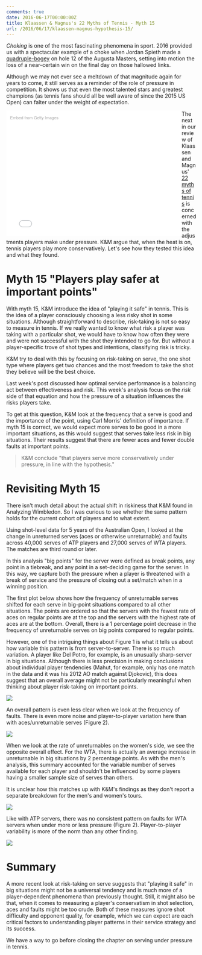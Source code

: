 ```yaml
---
comments: true
date: 2016-06-17T00:00:00Z
title: Klaassen & Magnus's 22 Myths of Tennis - Myth 15
url: /2016/06/17/klaassen-magnus-hypothesis-15/
---
```


_Choking_ is one of the most fascinating phenomena in sport. 2016 provided us with a spectacular example of a choke when Jordan Spieth made a [quadruple-bogey](http://www.smh.com.au/sport/golf/us-masters-golf-2016-jordan-spieths-eye-fails-him-as-danny-willett-takes-the-green-jacket-20160411-go3dsn.html) on hole 12 of the Augusta Masters, setting into motion the loss of a near-certain win on the final day on those hallowed links. 

Although we may not ever see a meltdown of that magnitude again for years to come, it still serves as a reminder of the role of pressure in competition. It shows us that even the most talented stars and greatest champions (as tennis fans should all be well aware of since the 2015 US Open) can falter under the weight of expectation.

<div class="getty embed image" style="background-color:#fff;display:inline-block;font-family:'Helvetica Neue',Helvetica,Arial,sans-serif;color:#a7a7a7;font-size:11px;width:100%;max-width:445px;float:left;padding:2%;"><div style="padding:0;margin:0;text-align:left;"><a href="http://www.gettyimages.com/detail/469508008" target="_blank" style="color:#a7a7a7;text-decoration:none;font-weight:normal !important;border:none;display:inline-block;">Embed from Getty Images</a></div><div style="overflow:hidden;position:relative;height:0;padding:66.666667% 0 0 0;width:100%;"><iframe src="//embed.gettyimages.com/embed/469508008?et=_DxttAACQLlf0GOtLHMm1Q&viewMoreLink=on&sig=Q95xEewXIkE0FtqxP3E20P2AQRlzjsa32B9l2227eLE=&caption=true" width="445" height="297" scrolling="no" frameborder="0" style="display:inline-block;position:absolute;top:0;left:0;width:100%;height:100%;margin:0;"></iframe></div><p style="margin:0;"></p></div>

The next in our review of Klaassen and Magnus' [22 myths of tennis](https://global.oup.com/academic/product/analyzing-wimbledon-9780199355952?cc=us&lang=en&#) is concerned with the adjustments players make under pressure. K&M argue that, when the heat is on, tennis players play more conservatively. Let's see how they tested this idea and what they found. 


# Myth 15 "Players play safer at important points"

With myth 15, K&M introduce the idea of "playing it safe" in tennis. This is the idea of a player consciously choosing a less risky shot in some situations. Although straightforward to describe, risk-taking is not so easy to measure in tennis. If we really wanted to know what risk a player was taking with a particular shot, we would have to know how often they were and were not successful with the shot they intended to go for. But without a player-specific trove of shot types and intentions, classifying risk is tricky. 

K&M try to deal with this by focusing on risk-taking on serve, the one shot type where players get two chances and the most freedom to take the shot they believe will be the best choice. 

Last week's post discussed how optimal service performance is a balancing act between effectiveness and risk. This week's analysis focus on the _risk_ side of that equation and how the pressure of a situation influences the risks players take.

To get at this question, K&M look at the frequency that a serve is good and the importance of the point, using Carl Morris' definition of importance. If myth 15 is correct, we would expect more serves to be good in a more important situations, as this would suggest that serves take less risk in big situations. Their results suggest that there are fewer aces and fewer double faults at important points. 

> K&M conclude "that players serve more conservatively under pressure, in line with the hypothesis."


# Revisiting Myth 15

There isn't much detail about the actual shift in riskiness that K&M found in Analyzing Wimbledon. So I was curious to see whether the same pattern holds for the current cohort of players and to what extent. 

Using shot-level data for 5 years of the Australian Open, I looked at the change in unreturned serves (aces or otherwise unreturnable) and faults across 40,000 serves of ATP players and 27,000 serves of WTA players. The matches are third round or later.

In this analysis "big points" for the server were defined as break points, any point in a tiebreak, and any point in a set-deciding game for the server. In this way, we capture both the pressure when a player is threatened with a break of service and the pressure of closing out a set/match when in a winning position.

The first plot below shows how the frequency of unreturnable serves shifted for each serve in big-point situations compared to all other situations. The points are ordered so that the servers with the fewest rate of aces on regular points are at the top and the servers with the highest rate of aces are at the bottom. Overall, there is a 1 percentage point decrease in the frequency of unreturnable serves on big points compared to regular points. 

However, one of the intriguing things about Figure 1 is what it tells us about how variable this pattern is from server-to-server. There is so much variation. A player like Del Potro, for example, is an unusually sharp-server in big situations. Although there is less precision in making conclusions about individual player tendencies (Mahut, for example, only has one match in the data and it was his 2012 AO match against Djokovic), this does suggest that an overall average might not be particularly meaningful when thinking about player risk-taking on important points.

<img src="/assets/figure1_myth15.png" style = "margin-left:0%;" />

An overall pattern is even less clear when we look at the frequency of faults. There is even more noise and player-to-player variation here than with aces/unreturnable serves (Figure 2).

<img src="/assets/figure2_myth15.png" style = "margin-left:0%;" />

When we look at the rate of unreturnables on the women's side, we see the opposite overall effect. For the WTA, there is actually an average increase in unreturnable in big situations by 2 percentage points. As with the men's analysis, this summary accounted for the variable number of serves available for each player and shouldn't be influenced by some players having a smaller sample size of serves than others. 

It is unclear how this matches up with K&M's findings as they don't report a separate breakdown for the men's and women's tours.

<img src="/assets/figure3_myth15.png" style = "margin-left:0%;" />

Like with ATP servers, there was no consistent pattern on faults for WTA servers when under more or less pressure (Figure 2). Player-to-player variability is more of the norm than any other finding. 

<img src="/assets/figure4_myth15.png" style = "margin-left:0%;" />

# Summary

A more recent look at risk-taking on serve suggests that "playing it safe" in big situations might not be a universal tendency and is much more of a player-dependent phenomena than previously thought. Still, it might also be that, when it comes to measuring a player's conservatism in shot selection, aces and faults might be too crude. Both of these measures ignore shot difficulty and opponent quality, for example, which we can expect are each critical factors to understanding player patterns in their service strategy and its success. 

We have a way to go before closing the chapter on serving under pressure in tennis. 


